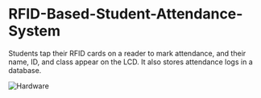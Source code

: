 # RFID-Based-Student-Attendance-System
Students tap their RFID cards on a reader to mark attendance, and their name, ID, and class appear on the LCD. It also stores attendance logs in a database.

![Hardware](https://github.com/user-attachments/assets/935f20dc-4a86-49c8-9143-039a990201a6)

